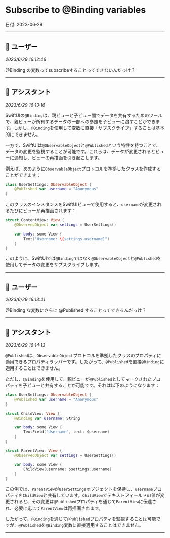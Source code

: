 # Subscribe to @Binding variables

日付: 2023-06-29

---

## 👤 ユーザー
*2023/6/29 16:12:46*

@Binding の変数ってsubscribeすることってできないんだっけ？

---

## 🤖 アシスタント
*2023/6/29 16:13:16*

SwiftUIの`@Binding`は、親ビューと子ビュー間でデータを共有するためのツールで、親ビューが所有するデータの一部への参照を子ビューに渡すことができます。しかし、`@Binding`を使用して変数に直接「サブスクライブ」することは基本的にできません。

一方で、SwiftUIは`@ObservableObject`と`@Published`という特性を持つことで、データの変更を監視することが可能です。これらは、データが変更されるとビューに通知し、ビューの再描画を引き起こします。

例えば、次のように`ObservableObject`プロトコルを準拠したクラスを作成することができます：

```swift
class UserSettings: ObservableObject {
    @Published var username = "Anonymous"
}
```

このクラスのインスタンスをSwiftUIビューで使用すると、`username`が変更されるたびにビューが再描画されます：

```swift
struct ContentView: View {
    @ObservedObject var settings = UserSettings()

    var body: some View {
        Text("Username: \(settings.username)")
    }
}
```

このように、SwiftUIでは`@Binding`ではなく`@ObservableObject`と`@Published`を使用してデータの変更をサブスクライブします。

---

## 👤 ユーザー
*2023/6/29 16:13:41*

@Binding な変数にさらに @Published することってできるんだっけ？

---

## 🤖 アシスタント
*2023/6/29 16:14:13*

`@Published`は、`ObservableObject`プロトコルを準拠したクラスのプロパティに適用できるプロパティラッパーです。したがって、`@Published`を直接`@Binding`に適用することはできません。

ただし、`@Binding`を使用して、親ビューが`@Published`としてマークされたプロパティを子ビューと共有することが可能です。それは以下のようになります：

```swift
class UserSettings: ObservableObject {
    @Published var username = "Anonymous"
}

struct ChildView: View {
    @Binding var username: String

    var body: some View {
        TextField("Username", text: $username)
    }
}

struct ParentView: View {
    @ObservedObject var settings = UserSettings()

    var body: some View {
        ChildView(username: $settings.username)
    }
}
```

この例では、`ParentView`が`UserSettings`オブジェクトを保持し、`username`プロパティを`ChildView`と共有しています。`ChildView`でテキストフィールドの値が変更されると、その変更は`@Published`プロパティを通じて`ParentView`に伝達され、必要に応じて`ParentView`は再描画されます。

したがって、`@Binding`を通じて`@Published`プロパティを監視することは可能ですが、`@Published`を`@Binding`変数に直接適用することはできません。

---
